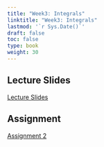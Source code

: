 ```yaml
---
title: "Week3: Integrals"
linktitle: "Week3: Integrals"
lastmod: '`r Sys.Date()`'
draft: false
toc: false
type: book
weight: 30
---
```


## Lecture Slides

[Lecture Slides](PS_2010_Week3_Integrals.pdf)

## Assignment

[Assignment 2](PS_2010_Week3_Assignment.pdf)


